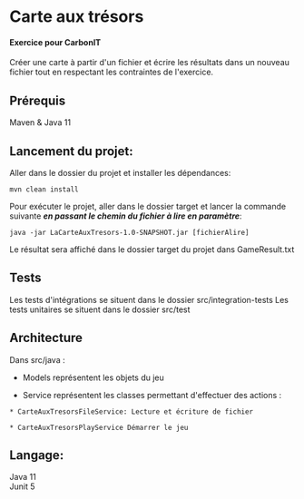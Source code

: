 # Carte aux trésors


#### Exercice pour CarbonIT  
Créer une carte à partir d'un fichier et écrire les résultats dans un nouveau fichier tout en respectant les contraintes de l'exercice.

## Prérequis
Maven & Java 11

## Lancement du projet:
Aller dans le dossier du projet et installer les dépendances:
```
mvn clean install  
```
Pour exécuter le projet, aller dans le dossier target et lancer la commande suivante ***en passant le chemin du fichier à lire en paramètre***:
```
java -jar LaCarteAuxTresors-1.0-SNAPSHOT.jar [fichierAlire]
```
Le résultat sera affiché dans le dossier target du projet dans GameResult.txt 

## Tests
Les tests d'intégrations se situent dans le dossier src/integration-tests
Les tests unitaires se situent dans le dossier src/test

## Architecture
Dans src/java :
* Models représentent les objets du jeu

* Service représentent les classes permettant d'effectuer des actions : 

`* CarteAuxTresorsFileService: Lecture et écriture de fichier `

`* CarteAuxTresorsPlayService Démarrer le jeu`

### 

## Langage:
Java 11  
Junit 5